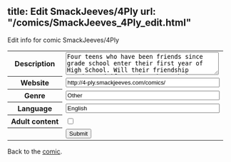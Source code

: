 title: Edit SmackJeeves/4Ply
url: "/comics/SmackJeeves_4Ply_edit.html"
---
Edit info for comic SmackJeeves/4Ply

<form name="comic" action="http://gaepostmail.appspot.com/comic/" method="post">
<table class="comicinfo">
<tr>
<th>Description</th><td><textarea name="description" cols="40" rows="3">Four teens who have been friends since grade school enter their first year of High School. Will their friendship survive and if so, what about their sanity? Kamal: As strong as toilet paper we are. Carmen: Oh would you please just shut up! Kamal: XD</textarea></td>
</tr>
<tr>
<th>Website</th><td><input type="text" name="url" value="http://4-ply.smackjeeves.com/comics/" size="40"/></td>
</tr>
<tr>
<th>Genre</th><td><input type="text" name="genre" value="Other" size="40"/></td>
</tr>
<tr>
<th>Language</th><td><input type="text" name="language" value="English" size="40"/></td>
</tr>
<tr>
<th>Adult content</th><td><input type="checkbox" name="adult" value="adult" /></td>
</tr>
<tr>
<th></th><td>
<input type="hidden" name="comic" value="SmackJeeves_4Ply" />
<input type="submit" name="submit" value="Submit" />
</td>
</tr>
</table>
</form>

Back to the [comic](SmackJeeves_4Ply.html).
